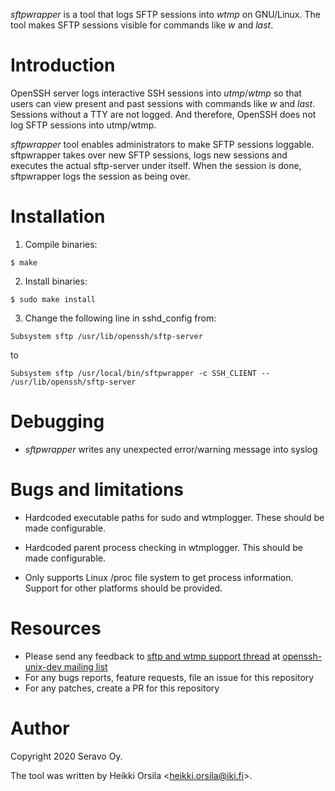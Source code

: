 *sftpwrapper* is a tool that logs SFTP sessions into *wtmp* on GNU/Linux.
The tool makes SFTP sessions visible for commands like *w* and *last*.

# Introduction

OpenSSH server logs interactive SSH sessions into *utmp*/*wtmp* so that
users can view present and past sessions with commands like *w* and *last*.
Sessions without a TTY are not logged. And therefore, OpenSSH does not log
SFTP sessions into utmp/wtmp.

*sftpwrapper* tool enables administrators to make SFTP sessions loggable.
sftpwrapper takes over new SFTP sessions, logs new sessions and executes
the actual sftp-server under itself. When the session is done, sftpwrapper
logs the session as being over.

# Installation

1. Compile binaries:
```
$ make
```

2. Install binaries:
```
$ sudo make install
```

3. Change the following line in sshd_config from:
```
Subsystem sftp /usr/lib/openssh/sftp-server
```
to
```
Subsystem sftp /usr/local/bin/sftpwrapper -c SSH_CLIENT -- /usr/lib/openssh/sftp-server
```

# Debugging

* *sftpwrapper* writes any unexpected error/warning message into syslog

# Bugs and limitations

* Hardcoded executable paths for sudo and wtmplogger.
  These should be made configurable.

* Hardcoded parent process checking in wtmplogger.
  This should be made configurable.

* Only supports Linux /proc file system to get process information.
  Support for other platforms should be provided.

# Resources

* Please send any feedback to
[sftp and wtmp support thread](https://lists.mindrot.org/pipermail/openssh-unix-dev/2020-December/038984.html) at
[openssh-unix-dev mailing list](https://lists.mindrot.org/mailman/listinfo/openssh-unix-dev)
* For any bugs reports, feature requests, file an issue for this repository
* For any patches, create a PR for this repository

# Author

Copyright 2020 Seravo Oy.

The tool was written by Heikki Orsila \<heikki.orsila@iki.fi\>.
